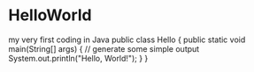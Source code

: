 # HelloWorld
my very first coding in Java
public class Hello {
public static void main(String[] args) {
// generate some simple output
System.out.println("Hello, World!");
}
}
